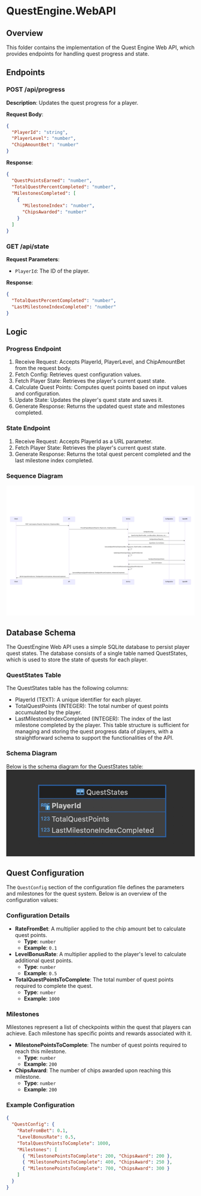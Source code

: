 # QuestEngine.WebAPI

## Overview

This folder contains the implementation of the Quest Engine Web API, which provides endpoints for handling quest progress and state.


## Endpoints

### POST /api/progress

**Description**: Updates the quest progress for a player.

**Request Body**:
```json
{
  "PlayerId": "string",
  "PlayerLevel": "number",
  "ChipAmountBet": "number"
}
```
**Response**:
```json
{
  "QuestPointsEarned": "number",
  "TotalQuestPercentCompleted": "number",
  "MilestonesCompleted": [
    {
      "MilestoneIndex": "number",
      "ChipsAwarded": "number"
    }
  ]
}
```

### GET /api/state
**Request Parameters**:
- `PlayerId`: The ID of the player.

**Response**:
```json
{
  "TotalQuestPercentCompleted": "number",
  "LastMilestoneIndexCompleted": "number"
}
```
 
 ## Logic

 ### Progress Endpoint
 1. Receive Request: Accepts PlayerId, PlayerLevel, and ChipAmountBet from the request body.
 2. Fetch Config: Retrieves quest configuration values.
 3. Fetch Player State: Retrieves the player's current quest state.
 4. Calculate Quest Points: Computes quest points based on input values and configuration.
 5. Update State: Updates the player's quest state and saves it.
 6. Generate Response: Returns the updated quest state and milestones completed.
 
 ### State Endpoint
 1. Receive Request: Accepts PlayerId as a URL parameter.
 2. Fetch Player State: Retrieves the player's current quest state.
 3. Generate Response: Returns the total quest percent completed and the last milestone index completed.

### Sequence Diagram
![Sequence Diagram](docs/SequenceDiagram.png)


## Database Schema

The QuestEngine Web API uses a simple SQLite database to persist player quest states. The database consists of a single table named QuestStates, which is used to store the state of quests for each player.

### QuestStates Table
The QuestStates table has the following columns:
- PlayerId (TEXT): A unique identifier for each player.
- TotalQuestPoints (INTEGER): The total number of quest points accumulated by the player.
- LastMilestoneIndexCompleted (INTEGER): The index of the last milestone completed by the player.
This table structure is sufficient for managing and storing the quest progress data of players, with a straightforward schema to support the functionalities of the API.

### Schema Diagram
Below is the schema diagram for the QuestStates table:
![Schema Diagram](docs/DBSchema.jpg)


## Quest Configuration

The `QuestConfig` section of the configuration file defines the parameters and milestones for the quest system. Below is an overview of the configuration values:

### Configuration Details

- **RateFromBet**: A multiplier applied to the chip amount bet to calculate quest points.
  - **Type**: `number`
  - **Example**: `0.1`
- **LevelBonusRate**: A multiplier applied to the player's level to calculate additional quest points.
  - **Type**: `number`
  - **Example**: `0.5`
- **TotalQuestPointsToComplete**: The total number of quest points required to complete the quest.
  - **Type**: `number`
  - **Example**: `1000`

### Milestones

Milestones represent a list of checkpoints within the quest that players can achieve. Each milestone has specific points and rewards associated with it.

- **MilestonePointsToComplete**: The number of quest points required to reach this milestone.
  - **Type**: `number`
  - **Example**: `200`
- **ChipsAward**: The number of chips awarded upon reaching this milestone.
  - **Type**: `number`
  - **Example**: `200`

### Example Configuration

```json
{
  "QuestConfig": {
    "RateFromBet": 0.1,
    "LevelBonusRate": 0.5,
    "TotalQuestPointsToComplete": 1000,
    "Milestones": [
      { "MilestonePointsToComplete": 200, "ChipsAward": 200 },
      { "MilestonePointsToComplete": 400, "ChipsAward": 250 },
      { "MilestonePointsToComplete": 700, "ChipsAward": 300 }
    ]
  }
}
